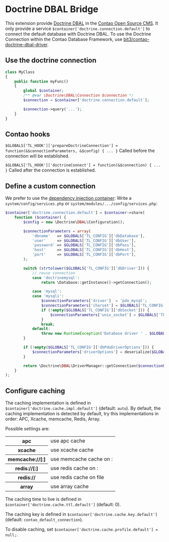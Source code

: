 Doctrine DBAL Bridge
====================

This extension provide [Doctrine DBAL](http://www.doctrine-project.org) in the [Contao Open Source CMS](http://contao.org).
It only provide a service `$container['doctrine.connection.default']` to connect the default database with Doctrine DBAL.
To use the Doctrine Connection within the Contao Database Framework, use [bit3/contao-doctrine-dbal-driver](https://github.com/bit3/contao-doctrine-dbal-driver).

Use the doctrine connection
---------------------------

```php
class MyClass
{
	public function myFunc()
	{
		global $container;
		/** @var \Doctrine\DBAL\Connection $connection */
		$connection = $container['doctrine.connection.default'];

		$connection->query('...');
	}
}
```

Contao hooks
------------

`$GLOBALS['TL_HOOK']['prepareDoctrineConnection'] = function(&$connectionParameters, &$config) { ... }`
Called before the connection will be established.

`$GLOBALS['TL_HOOK']['doctrineConnect'] = function(&$connection) { ... }`
Called after the connection is established.

Define a custom connection
--------------------------

We prefer to use the [dependency injection container](https://github.com/bit3/contao-dependency-container):
Write a `system/config/services.php` or `system/modules/.../config/services.php`:
```php
$container['doctrine.connection.default'] = $container->share(
	function ($container) {
		$config = new \Doctrine\DBAL\Configuration();

		$connectionParameters = array(
			'dbname'   => $GLOBALS['TL_CONFIG']['dbDatabase'],
			'user'     => $GLOBALS['TL_CONFIG']['dbUser'],
			'password' => $GLOBALS['TL_CONFIG']['dbPass'],
			'host'     => $GLOBALS['TL_CONFIG']['dbHost'],
			'port'     => $GLOBALS['TL_CONFIG']['dbPort'],
		);

		switch (strtolower($GLOBALS['TL_CONFIG']['dbDriver'])) {
			// reuse connection
			case 'doctrinemysql':
				return \Database::getInstance()->getConnection();

			case 'mysql':
			case 'mysqli':
				$connectionParameters['driver']  = 'pdo_mysql';
				$connectionParameters['charset'] = $GLOBALS['TL_CONFIG']['dbCharset'];
				if (!empty($GLOBALS['TL_CONFIG']['dbSocket'])) {
					$connectionParameters['unix_socket'] = $GLOBALS['TL_CONFIG']['dbSocket'];
				}
				break;
			default:
				throw new RuntimeException('Database driver ' . $GLOBALS['TL_CONFIG']['dbDriver'] . ' not known by doctrine.');
		}

		if (!empty($GLOBALS['TL_CONFIG']['dbPdoDriverOptions'])) {
			$connectionParameters['driverOptions'] = deserialize($GLOBALS['TL_CONFIG']['dbPdoDriverOptions'], true);
		}

		return \Doctrine\DBAL\DriverManager::getConnection($connectionParameters, $config);
	}
);
```

Configure caching
-----------------

The caching implementation is defined in `$container['doctrine.cache.impl.default']` (default: `auto`).
By default, the caching implementation is detected by default, try this implementations in order: APC, Xcache, memcache, Redis, Array.

Possible settings are:

<table>
<tbody>
<tr>
<th>apc</th>
<td>use apc cache</td>
</tr>
<tr>
<th>xcache</th>
<td>use xcache cache</td>
</tr>
<tr>
<th>memcache://<host>[:<port>]</th>
<td>use memcache cache on <host>:<port></td>
</tr>
<tr>
<th>redis://<host>[:<port>]</th>
<td>use redis cache on <host>:<port></td>
</tr>
<tr>
<th>redis://<socket></th>
<td>use redis cache on <socket> file</td>
</tr>
<tr>
<th>array</th>
<td>use array cache</td>
</tr>
</tbody>
</table>

The caching time to live is defined in `$container['doctrine.cache.ttl.default']` (default: 0).

The caching key is defined in `$container['doctrine.cache.key.default']` (default: `contao_default_connection`).

To disable caching, set `$container['doctrine.cache.profile.default'] = null;`.
